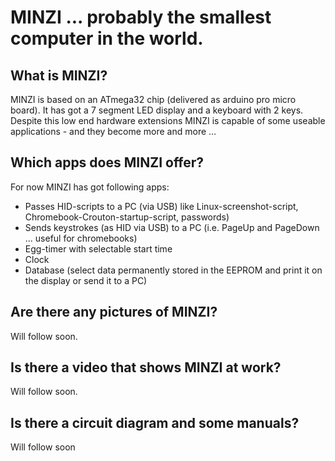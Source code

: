 # MINZI ... probably the smallest computer in the world.

## What is MINZI?
MINZI is based on an ATmega32 chip (delivered as arduino pro micro board).
It has got a 7 segment LED display and a keyboard with 2 keys.
Despite this low end hardware extensions MINZI is capable of some useable applications - and they become more and more ...

## Which apps does MINZI offer?
For now MINZI has got following apps:
* Passes HID-scripts to a PC (via USB) like Linux-screenshot-script, Chromebook-Crouton-startup-script, passwords)
* Sends keystrokes (as HID via USB) to a PC (i.e. PageUp and PageDown ... useful for chromebooks)
* Egg-timer with selectable start time
* Clock
* Database (select data permanently stored in the EEPROM and print it on the display or send it to a PC)

## Are there any pictures of MINZI?
Will follow soon.

## Is there a video that shows MINZI at work?
Will follow soon.

## Is there a circuit diagram and some manuals?
Will follow soon
